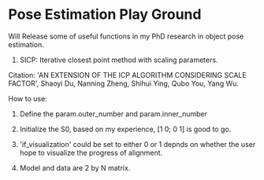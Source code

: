 # Pose Estimation Play Ground
Will Release some of useful functions in my PhD research in object pose estimation.

1. SICP: Iterative closest point method with scaling parameters.

Citation: 'AN EXTENSION OF THE ICP ALGORITHM CONSIDERING SCALE FACTOR', Shaoyi Du, Nanning Zheng, Shihui Ying, Qubo You, Yang Wu.

How to use:

1) Define the param.outer_number and param.inner_number

2) Initialize the S0, based on my experience, [1 0; 0 1] is good to go.

3) 'if_visualization' could be set to either 0 or 1 depnds on whether the user hope to visualize the progress of alignment.

4) Model and data are 2 by N matrix.
